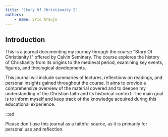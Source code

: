```yaml
---
title: "Story Of Christianity I"
authors:
    - name: Eric Araujo
---
```


## Introduction

This is a journal documenting my journey through the course "Story Of Christianity I" offered by Calvin Seminary. The course explores the history of Christianity from its origins to the medieval period, examining key events, figures, and theological developments.

This journal will include summaries of lectures, reflections on readings, and personal insights gained throughout the course. It aims to provide a comprehensive overview of the material covered and to deepen my understanding of the Christian faith and its historical context. The main goal is to inform myself and keep track of the knowledge acquired during this educational experience.

:::ad

Please don't use this journal as a faithful source, as it is primarily for personal use and reflection.